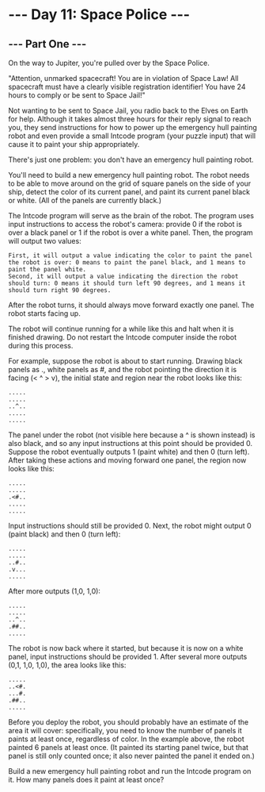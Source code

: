 # --- Day 11: Space Police ---

## --- Part One ---

On the way to Jupiter, you're pulled over by the Space Police.

"Attention, unmarked spacecraft! You are in violation of Space Law! All spacecraft must have a clearly visible registration identifier! You have 24 hours to comply or be sent to Space Jail!"

Not wanting to be sent to Space Jail, you radio back to the Elves on Earth for help. Although it takes almost three hours for their reply signal to reach you, they send instructions for how to power up the emergency hull painting robot and even provide a small Intcode program (your puzzle input) that will cause it to paint your ship appropriately.

There's just one problem: you don't have an emergency hull painting robot.

You'll need to build a new emergency hull painting robot. The robot needs to be able to move around on the grid of square panels on the side of your ship, detect the color of its current panel, and paint its current panel black or white. (All of the panels are currently black.)

The Intcode program will serve as the brain of the robot. The program uses input instructions to access the robot's camera: provide 0 if the robot is over a black panel or 1 if the robot is over a white panel. Then, the program will output two values:

    First, it will output a value indicating the color to paint the panel the robot is over: 0 means to paint the panel black, and 1 means to paint the panel white.
    Second, it will output a value indicating the direction the robot should turn: 0 means it should turn left 90 degrees, and 1 means it should turn right 90 degrees.

After the robot turns, it should always move forward exactly one panel. The robot starts facing up.

The robot will continue running for a while like this and halt when it is finished drawing. Do not restart the Intcode computer inside the robot during this process.

For example, suppose the robot is about to start running. Drawing black panels as ., white panels as #, and the robot pointing the direction it is facing (< ^ > v), the initial state and region near the robot looks like this:

```
.....
.....
..^..
.....
.....
```

The panel under the robot (not visible here because a ^ is shown instead) is also black, and so any input instructions at this point should be provided 0. Suppose the robot eventually outputs 1 (paint white) and then 0 (turn left). After taking these actions and moving forward one panel, the region now looks like this:

```
.....
.....
.<#..
.....
.....
```

Input instructions should still be provided 0. Next, the robot might output 0 (paint black) and then 0 (turn left):

```
.....
.....
..#..
.v...
.....
```

After more outputs (1,0, 1,0):

```
.....
.....
..^..
.##..
.....
```

The robot is now back where it started, but because it is now on a white panel, input instructions should be provided 1. After several more outputs (0,1, 1,0, 1,0), the area looks like this:

```
.....
..<#.
...#.
.##..
.....
```

Before you deploy the robot, you should probably have an estimate of the area it will cover: specifically, you need to know the number of panels it paints at least once, regardless of color. In the example above, the robot painted 6 panels at least once. (It painted its starting panel twice, but that panel is still only counted once; it also never painted the panel it ended on.)

Build a new emergency hull painting robot and run the Intcode program on it. How many panels does it paint at least once?